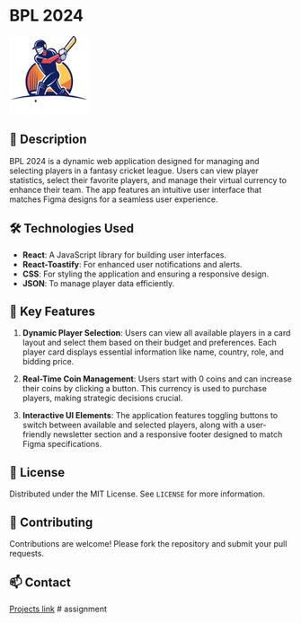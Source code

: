 # BPL 2024

![BPL 2024 Logo](/public/logo-footer.png) <!-- Optional: Add an image/logo here -->

## 📖 Description

BPL 2024 is a dynamic web application designed for managing and selecting players in a fantasy cricket league. Users can view player statistics, select their favorite players, and manage their virtual currency to enhance their team. The app features an intuitive user interface that matches Figma designs for a seamless user experience.

## 🛠️ Technologies Used

- **React**: A JavaScript library for building user interfaces.
- **React-Toastify**: For enhanced user notifications and alerts.
- **CSS**: For styling the application and ensuring a responsive design.
- **JSON**: To manage player data efficiently.

## 🚀 Key Features

1. **Dynamic Player Selection**: Users can view all available players in a card layout and select them based on their budget and preferences. Each player card displays essential information like name, country, role, and bidding price.

2. **Real-Time Coin Management**: Users start with 0 coins and can increase their coins by clicking a button. This currency is used to purchase players, making strategic decisions crucial.

3. **Interactive UI Elements**: The application features toggling buttons to switch between available and selected players, along with a user-friendly newsletter section and a responsive footer designed to match Figma specifications.

## 📄 License

Distributed under the MIT License. See `LICENSE` for more information.

## 🙌 Contributing

Contributions are welcome! Please fork the repository and submit your pull requests.

## 📫 Contact



[Projects link](http://bpl_2024.1112554.surge.sh/)
#   a s s i g n m e n t 
 
 